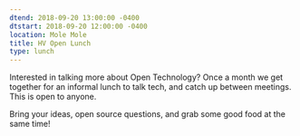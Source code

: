 ```yaml
---
dtend: 2018-09-20 13:00:00 -0400
dtstart: 2018-09-20 12:00:00 -0400
location: Mole Mole
title: HV Open Lunch
type: lunch
---
```


Interested in talking more about Open Technology? Once a month we get
together for an informal lunch to talk tech, and catch up between
meetings. This is open to anyone.

Bring your ideas, open source questions, and grab some good food at
the same time!

